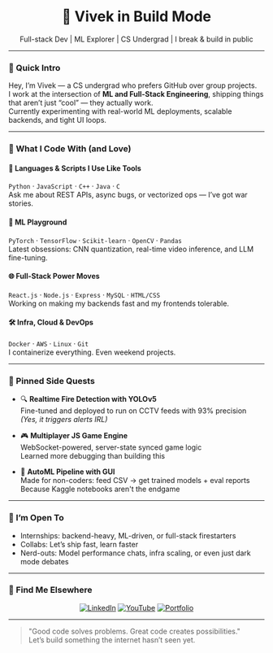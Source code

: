 <h1 align="center">🚀 Vivek in Build Mode</h1>
<p align="center">Full-stack Dev | ML Explorer | CS Undergrad | I break & build in public</p>

---

### 🧠 Quick Intro

Hey, I’m Vivek — a CS undergrad who prefers GitHub over group projects.  
I work at the intersection of **ML and Full-Stack Engineering**, shipping things that aren’t just “cool” — they actually work.  
Currently experimenting with real-world ML deployments, scalable backends, and tight UI loops.

---

### 🔨 What I Code With (and Love)

#### 🚧 Languages & Scripts I Use Like Tools
`Python` · `JavaScript` · `C++` · `Java` · `C`  
Ask me about REST APIs, async bugs, or vectorized ops — I’ve got war stories.

#### 🧠 ML Playground
`PyTorch` · `TensorFlow` · `Scikit-learn` · `OpenCV` · `Pandas`  
Latest obsessions: CNN quantization, real-time video inference, and LLM fine-tuning.

#### 🌐 Full-Stack Power Moves
`React.js` · `Node.js` · `Express` · `MySQL` · `HTML/CSS`  
Working on making my backends fast and my frontends tolerable.

#### 🛠 Infra, Cloud & DevOps
`Docker` · `AWS` · `Linux` · `Git`  
I containerize everything. Even weekend projects.

---

### 📌 Pinned Side Quests

- 🔍 **Realtime Fire Detection with YOLOv5**  
  Fine-tuned and deployed to run on CCTV feeds with 93% precision  
  *(Yes, it triggers alerts IRL)*

- 🎮 **Multiplayer JS Game Engine**  
  WebSocket-powered, server-state synced game logic  
  Learned more debugging than building this

- 🧾 **AutoML Pipeline with GUI**  
  Made for non-coders: feed CSV → get trained models + eval reports  
  Because Kaggle notebooks aren't the endgame

---

### 🤝 I’m Open To

- Internships: backend-heavy, ML-driven, or full-stack firestarters  
- Collabs: Let’s ship fast, learn faster  
- Nerd-outs: Model performance chats, infra scaling, or even just dark mode debates

---

### 🔗 Find Me Elsewhere

<p align="center">
  <a href="https://www.linkedin.com/in/vivek-tripathi-4a42a1162/"><img src="https://img.shields.io/badge/LinkedIn-Vivek-blue?style=for-the-badge&logo=linkedin" alt="LinkedIn"/></a>
  <a href="https://www.youtube.com/@vivekIsLagging"><img src="https://img.shields.io/badge/YouTube-VivekIsLagging-red?style=for-the-badge&logo=youtube" alt="YouTube"/></a>
  <a href="https://www.vivektripathi.com"><img src="https://img.shields.io/badge/Portfolio-vivektripathi.com-black?style=for-the-badge&logo=firefox" alt="Portfolio"/></a>
</p>

---

> "Good code solves problems. Great code creates possibilities."  
Let’s build something the internet hasn’t seen yet.
